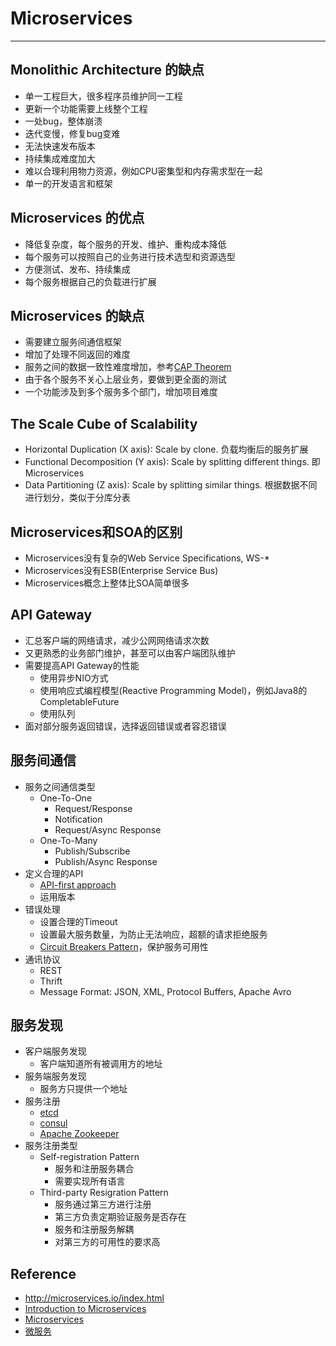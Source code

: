 # Microservices #

--------------------------------------------------------------------------------

## Monolithic Architecture 的缺点 ##
+ 单一工程巨大，很多程序员维护同一工程
+ 更新一个功能需要上线整个工程
+ 一处bug，整体崩溃
+ 迭代变慢，修复bug变难
+ 无法快速发布版本
+ 持续集成难度加大
+ 难以合理利用物力资源，例如CPU密集型和内存需求型在一起
+ 单一的开发语言和框架


## Microservices 的优点 ##
+ 降低复杂度，每个服务的开发、维护、重构成本降低
+ 每个服务可以按照自己的业务进行技术选型和资源选型
+ 方便测试、发布、持续集成
+ 每个服务根据自己的负载进行扩展


## Microservices 的缺点 ##
+ 需要建立服务间通信框架
+ 增加了处理不同返回的难度
+ 服务之间的数据一致性难度增加，参考[CAP Theorem](https://en.wikipedia.org/wiki/CAP_theorem)
+ 由于各个服务不关心上层业务，要做到更全面的测试
+ 一个功能涉及到多个服务多个部门，增加项目难度


## The Scale Cube of Scalability ##
+ Horizontal Duplication (X axis): Scale by clone. 负载均衡后的服务扩展
+ Functional Decomposition (Y axis): Scale by splitting different things. 即Microservices
+ Data Partitioning (Z axis): Scale by splitting similar things. 根据数据不同进行划分，类似于分库分表


## Microservices和SOA的区别 ##
+ Microservices没有复杂的Web Service Specifications, WS-*
+ Microservices没有ESB(Enterprise Service Bus)
+ Microservices概念上整体比SOA简单很多


## API Gateway ##
+ 汇总客户端的网络请求，减少公网网络请求次数
+ 又更熟悉的业务部门维护，甚至可以由客户端团队维护
+ 需要提高API Gateway的性能
    - 使用异步NIO方式
    - 使用响应式编程模型(Reactive Programming Model)，例如Java8的CompletableFuture
    - 使用队列
+ 面对部分服务返回错误，选择返回错误或者容忍错误


## 服务间通信 ##
+ 服务之间通信类型
    - One-To-One
        + Request/Response
        + Notification
        + Request/Async Response
    - One-To-Many
        + Publish/Subscribe
        + Publish/Async Response
+ 定义合理的API
    - [API-first approach](http://www.programmableweb.com/news/how-to-design-great-apis-api-first-design-and-raml/how-to/2015/07/10)
    - 运用版本
+ 错误处理
    - 设置合理的Timeout
    - 设置最大服务数量，为防止无法响应，超额的请求拒绝服务
    - [Circuit Breakers Pattern](http://martinfowler.com/bliki/CircuitBreaker.html)，保护服务可用性
+ 通讯协议
    - REST
    - Thrift
    - Message Format: JSON, XML, Protocol Buffers, Apache Avro


## 服务发现 ##
+ 客户端服务发现
    - 客户端知道所有被调用方的地址
+ 服务端服务发现
    - 服务方只提供一个地址
+ 服务注册
    - [etcd](https://github.com/coreos/etcd)
    - [consul](https://www.consul.io/)
    - [Apache Zookeeper](http://zookeeper.apache.org/)
+ 服务注册类型
    - Self-registration Pattern
        + 服务和注册服务耦合
        + 需要实现所有语言
    - Third-party Resigration Pattern
        + 服务通过第三方进行注册
        + 第三方负责定期验证服务是否存在
        + 服务和注册服务解耦
        + 对第三方的可用性的要求高


## Reference ##
+ <http://microservices.io/index.html>
+ [Introduction to Microservices](https://www.nginx.com/blog/introduction-to-microservices/)
+ [Microservices](http://martinfowler.com/articles/microservices.html)
+ [微服务](http://blog.csdn.net/wurenhai/article/details/37659335)
